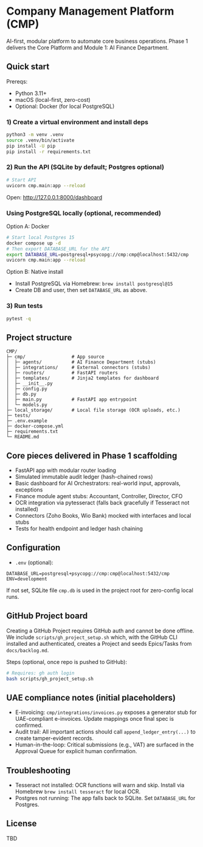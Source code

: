 # Company Management Platform (CMP)

AI-first, modular platform to automate core business operations. Phase 1 delivers the Core Platform and Module 1: AI Finance Department.

## Quick start

Prereqs:
- Python 3.11+
- macOS (local-first, zero-cost)
- Optional: Docker (for local PostgreSQL)

### 1) Create a virtual environment and install deps

```bash
python3 -m venv .venv
source .venv/bin/activate
pip install -U pip
pip install -r requirements.txt
```

### 2) Run the API (SQLite by default; Postgres optional)

```bash
# Start API
uvicorn cmp.main:app --reload
```

Open: http://127.0.0.1:8000/dashboard

### Using PostgreSQL locally (optional, recommended)

Option A: Docker
```bash
# Start local Postgres 15
docker compose up -d
# Then export DATABASE_URL for the API
export DATABASE_URL=postgresql+psycopg://cmp:cmp@localhost:5432/cmp
uvicorn cmp.main:app --reload
```

Option B: Native install
- Install PostgreSQL via Homebrew: `brew install postgresql@15`
- Create DB and user, then set `DATABASE_URL` as above.

### 3) Run tests

```bash
pytest -q
```

## Project structure

```
CMP/
├─ cmp/                 # App source
│  ├─ agents/           # AI Finance Department (stubs)
│  ├─ integrations/     # External connectors (stubs)
│  ├─ routers/          # FastAPI routers
│  ├─ templates/        # Jinja2 templates for dashboard
│  ├─ __init__.py
│  ├─ config.py
│  ├─ db.py
│  ├─ main.py           # FastAPI app entrypoint
│  └─ models.py
├─ local_storage/       # Local file storage (OCR uploads, etc.)
├─ tests/
├─ .env.example
├─ docker-compose.yml
├─ requirements.txt
└─ README.md
```

## Core pieces delivered in Phase 1 scaffolding
- FastAPI app with modular router loading
- Simulated immutable audit ledger (hash-chained rows)
- Basic dashboard for AI Orchestrators: real-world input, approvals, exceptions
- Finance module agent stubs: Accountant, Controller, Director, CFO
- OCR integration via pytesseract (falls back gracefully if Tesseract not installed)
- Connectors (Zoho Books, Wio Bank) mocked with interfaces and local stubs
- Tests for health endpoint and ledger hash chaining

## Configuration

- `.env` (optional):
```
DATABASE_URL=postgresql+psycopg://cmp:cmp@localhost:5432/cmp
ENV=development
```
If not set, SQLite file `cmp.db` is used in the project root for zero-config local runs.

## GitHub Project board

Creating a GitHub Project requires GitHub auth and cannot be done offline. We include `scripts/gh_project_setup.sh` which, with the GitHub CLI installed and authenticated, creates a Project and seeds Epics/Tasks from `docs/backlog.md`.

Steps (optional, once repo is pushed to GitHub):
```bash
# Requires: gh auth login
bash scripts/gh_project_setup.sh
```

## UAE compliance notes (initial placeholders)
- E-invoicing: `cmp/integrations/invoices.py` exposes a generator stub for UAE-compliant e-invoices. Update mappings once final spec is confirmed.
- Audit trail: All important actions should call `append_ledger_entry(...)` to create tamper-evident records.
- Human-in-the-loop: Critical submissions (e.g., VAT) are surfaced in the Approval Queue for explicit human confirmation.

## Troubleshooting
- Tesseract not installed: OCR functions will warn and skip. Install via Homebrew `brew install tesseract` for local OCR.
- Postgres not running: The app falls back to SQLite. Set `DATABASE_URL` for Postgres.

## License
TBD
